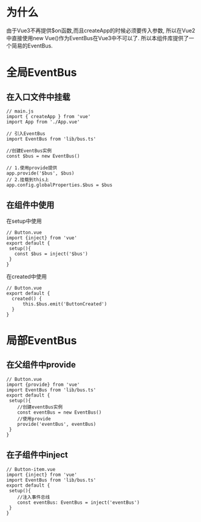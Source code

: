 # 为什么

由于Vue3不再提供$on函数,而且createApp的时候必须要传入参数,
所以在Vue2中直接使用new Vue()作为EventBus在Vue3中不可以了.
所以本组件库提供了一个简易的EventBus.

# 全局EventBus

## 在入口文件中挂载
```
// main.js
import { createApp } from 'vue'
import App from './App.vue'

// 引入EventBus
import EventBus from 'lib/bus.ts'

//创建EventBus实例
const $bus = new EventBus()

// 1.使用provide提供
app.provide('$bus', $bus)
// 2.挂载到this上
app.config.globalProperties.$bus = $bus
```

## 在组件中使用

在setup中使用

```
// Button.vue
import {inject} from 'vue'
export default {
 setup(){
   const $bus = inject('$bus')
 }
}
```

在created中使用

```
// Button.vue
export default {
  created() {
      this.$bus.emit('ButtonCreated')
  }
}
```

# 局部EventBus

## 在父组件中provide

```
// Button.vue
import {provide} from 'vue'
import EventBus from 'lib/bus.ts'
export default {
 setup(){
    //创建eventBus实例
    const eventBus = new EventBus()
    //使用provide
    provide('eventBus', eventBus)
 }
}
```

## 在子组件中inject

```
// Button-item.vue
import {inject} from 'vue'
import EventBus from 'lib/bus.ts'
export default {
 setup(){
    //注入事件总线
    const eventBus: EventBus = inject('eventBus')
 }
}
```
